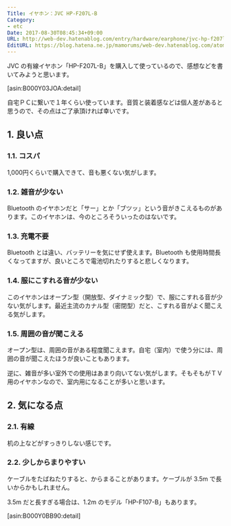 ```yaml
---
Title: イヤホン：JVC HP-F207L-B
Category:
- etc
Date: 2017-08-30T08:45:34+09:00
URL: http://web-dev.hatenablog.com/entry/hardware/earphone/jvc-hp-f207l-b
EditURL: https://blog.hatena.ne.jp/mamorums/web-dev.hatenablog.com/atom/entry/8599973812293303989
---
```


JVC の有線イヤホン「HP-F207L-B」を購入して使っているので、感想などを書いてみようと思います。

[asin:B000Y03JOA:detail]

自宅ＰＣに繋いで１年くらい使っています。音質と装着感などは個人差があると思うので、その点はご了承頂ければ幸いです。


## 1. 良い点
### 1.1. コスパ
1,000円くらいで購入できて、音も悪くない気がします。

### 1.2. 雑音が少ない
Bluetooth のイヤホンだと「サー」とか「ブツッ」という音がきこえるものがあります。このイヤホンは、今のところそういったのはないです。

### 1.3. 充電不要
Bluetooth とは違い、バッテリーを気にせず使えます。Bluetooth も使用時間長くなってますが、良いところで電池切れたりすると悲しくなります。

### 1.4. 服にこすれる音が少ない
このイヤホンはオープン型（開放型、ダイナミック型）で、服にこすれる音が少ない気がします。最近主流のカナル型（密閉型）だと、こすれる音がよく聞こえる気がします。

### 1.5. 周囲の音が聞こえる
オープン型は、周囲の音がある程度聞こえます。自宅（室内）で使う分には、周囲の音が聞こえたほうが良いこともあります。

逆に、雑音が多い室外での使用はあまり向いてない気がします。そもそもがＴＶ用のイヤホンなので、室内用になることが多いと思います。


## 2. 気になる点
### 2.1. 有線
机の上などがすっきりしない感じです。

### 2.2. 少しからまりやすい
ケーブルをたばねたりすると、からまることがあります。ケーブルが 3.5m で長いからかもしれません。

3.5m だと長すぎる場合は、1.2m のモデル「HP-F107-B」もあります。

[asin:B000Y0BB90:detail]

